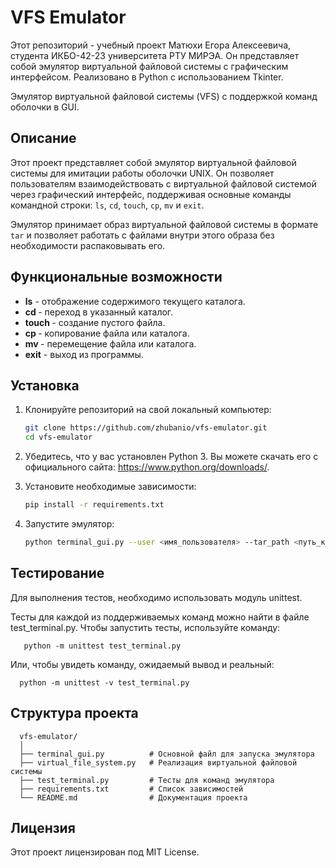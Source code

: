 # VFS Emulator
Этот репозиторий - учебный проект Матюхи Егора Алексеевича, студента ИКБО-42-23 университета РТУ МИРЭА. Он представляет собой эмулятор виртуальной файловой системы с графическим интерфейсом.  Реализовано в Python с использованием Tkinter.

Эмулятор виртуальной файловой системы (VFS) с поддержкой команд оболочки в GUI.

## Описание

Этот проект представляет собой эмулятор виртуальной файловой системы для имитации работы оболочки UNIX. Он позволяет пользователям взаимодействовать с виртуальной файловой системой через графический интерфейс, поддерживая основные команды командной строки: `ls`, `cd`, `touch`, `cp`, `mv` и `exit`.

Эмулятор принимает образ виртуальной файловой системы в формате `tar` и позволяет работать с файлами внутри этого образа без необходимости распаковывать его.

## Функциональные возможности

- **ls** - отображение содержимого текущего каталога.
- **cd <path>** - переход в указанный каталог.
- **touch <filename>** - создание пустого файла.
- **cp <source> <destination>** - копирование файла или каталога.
- **mv <source> <destination>** - перемещение файла или каталога.
- **exit** - выход из программы.

## Установка

1. Клонируйте репозиторий на свой локальный компьютер:
   ```bash
   git clone https://github.com/zhubanio/vfs-emulator.git
   cd vfs-emulator
2. Убедитесь, что у вас установлен Python 3. Вы можете скачать его с официального сайта: https://www.python.org/downloads/.

3. Установите необходимые зависимости:
   ```bash
   pip install -r requirements.txt
4. Запустите эмулятор:
   ```bash
   python terminal_gui.py --user <имя_пользователя> --tar_path <путь_к_архиву.tar>

## Тестирование
Для выполнения тестов, необходимо использовать модуль unittest.

Тесты для каждой из поддерживаемых команд можно найти в файле test_terminal.py. Чтобы запустить тесты, используйте команду:

       python -m unittest test_terminal.py
       
Или, чтобы увидеть команду, ожидаемый вывод и реальный:

      python -m unittest -v test_terminal.py
      
## Структура проекта


      vfs-emulator/
      │
      ├── terminal_gui.py          # Основной файл для запуска эмулятора
      ├── virtual_file_system.py   # Реализация виртуальной файловой системы
      ├── test_terminal.py         # Тесты для команд эмулятора
      ├── requirements.txt         # Список зависимостей
      └── README.md                # Документация проекта

## Лицензия
Этот проект лицензирован под MIT License.
